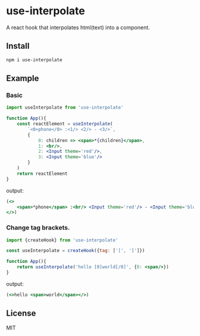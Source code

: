 # use-interpolate
A react hook that interpolates html(text) into a component.

## Install
```sh
npm i use-interpolate
```

## Example
### Basic
```jsx
import useInterpolate from 'use-interpolate'

function App(){
    const reactElement = useInterpolate(
        `<0>phone</0> :<1/> <2/> - <3/>`,
        {
            0: children => <span>*{children}</span>,
            1: <br/>,
            2: <Input theme='red'/>,
            3: <Input theme='blue'/>
        }
    )
    return reactElement
}
```
output:
```jsx
(<>
    <span>*phone</span> :<br/> <Input theme='red'/> - <Input theme='blue'/>
</>)
```

### Change tag brackets.
```jsx
import {createHook} from 'use-interpolate'

const useInterpolate = createHook({tag: ['[', ']']})

function App(){
    return useInterpolate('hello [0]world[/0]', {0: <span/>})
}
```
output:
```jsx
(<>hello <span>world</span></>)
```

## License
MIT
